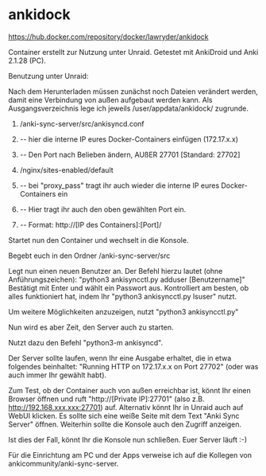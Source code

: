 # ankidock
https://hub.docker.com/repository/docker/lawryder/ankidock


Container erstellt zur Nutzung unter Unraid. 
Getestet mit AnkiDroid und Anki 2.1.28 (PC).


Benutzung unter Unraid: 

Nach dem Herunterladen müssen zunächst noch Dateien verändert werden, damit eine Verbindung von außen aufgebaut werden kann. 
Als Ausgangsverzeichnis lege ich jeweils /user/appdata/ankidock/ zugrunde.

1) /anki-sync-server/src/ankisyncd.conf 
2) -- hier die interne IP eures Docker-Containers einfügen (172.17.x.x) 
3) -- Den Port nach Belieben ändern, AUßER 27701 [Standard: 27702]

2) /nginx/sites-enabled/default 
3) -- bei "proxy_pass" tragt ihr auch wieder die interne IP eures Docker-Containers ein 
4) -- Hier tragt ihr auch den oben gewählten Port ein. 
5) -- Format: http://[IP des Containers]:[Port]/


Startet nun den Container und wechselt in die Konsole.


Begebt euch in den Ordner /anki-sync-server/src

Legt nun einen neuen Benutzer an. 
Der Befehl hierzu lautet (ohne Anführungszeichen): "python3 ankisyncctl.py adduser [Benutzername]" 
Bestätigt mit Enter und wählt ein Passwort aus. 
Kontrolliert am besten, ob alles funktioniert hat, indem Ihr "python3 ankisyncctl.py lsuser" nutzt.

Um weitere Möglichkeiten anzuzeigen, nutzt "python3 ankisyncctl.py"


Nun wird es aber Zeit, den Server auch zu starten. 

Nutzt dazu den Befehl "python3-m ankisyncd".


Der Server sollte laufen, wenn Ihr eine Ausgabe erhaltet, die in etwa folgendes beinhaltet: 
"Running HTTP on 172.17.x.x on Port 27702" (oder was auch immer Ihr gewählt habt).

Zum Test, ob der Container auch von außen erreichbar ist, könnt Ihr einen Browser öffnen und ruft 
"http://[Private IP]:27701" (also z.B. http://192.168.xxx.xxx:27701) auf. 
Alternativ könnt Ihr in Unraid auch auf WebUI klicken.
Es sollte sich eine weiße Seite mit dem Text "Anki Sync Server" öffnen. Weiterhin sollte die Konsole auch den Zugriff anzeigen.

Ist dies der Fall, könnt Ihr die Konsole nun schließen. Euer Server läuft :-)




Für die Einrichtung am PC und der Apps verweise ich auf die Kollegen von ankicommunity/anki-sync-server.
